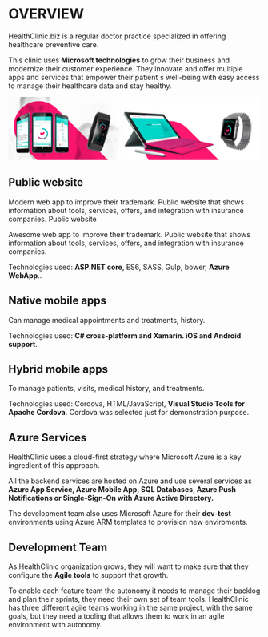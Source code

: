 # OVERVIEW
HealthClinic.biz is a regular doctor practice specialized in offering healthcare preventive care. 

This clinic uses **Microsoft technologies** to grow their business and modernize their customer experience. They innovate and offer multiple apps and services that empower their patient´s well-being with easy access to manage their healthcare data and stay healthy.

![Overview](./routes/overview.png)

## Public website
Modern web app to improve their trademark. Public website that shows information about tools, services, offers, and integration with insurance companies.
Public website

Awesome web app to improve their trademark. Public website that shows information about tools, services, offers, and integration with insurance companies. 

Technologies used: **ASP.NET core**, ES6, SASS, Gulp, bower, **Azure WebApp**..

## Native mobile apps
Can manage medical appointments and treatments, history.

Technologies used: **C# cross-platform and Xamarin. iOS and Android support**.
 
## Hybrid mobile apps 
To manage patients, visits, medical history, and treatments.

Technologies used: Cordova, HTML/JavaScript, **Visual Studio Tools for Apache Cordova**. Cordova was selected just for demonstration purpose.
 
## Azure Services
HealthClinic uses a cloud-first strategy where Microsoft Azure is a key ingredient of this approach.

All the backend services are hosted on Azure and use several services as **Azure App Service, Azure Mobile App, SQL Databases, Azure Push Notifications or Single-Sign-On with Azure Active Directory.** 

The development team also uses Microsoft Azure for their **dev-test** environments using Azure ARM templates to provision new enviroments.

## Development Team
As HealthClinic organization grows, they will want to make sure that they configure the **Agile tools** to support that growth. 

To enable each feature team the autonomy it needs to manage their backlog and plan their sprints, they need their own set of team tools.
HealthClinic has three different agile teams working in the same project, with the same goals, but they need a tooling that allows them to work in an agile environment with autonomy.
